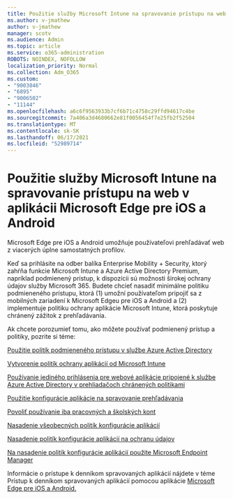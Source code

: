 ```yaml
---
title: Použitie služby Microsoft Intune na spravovanie prístupu na web v aplikácii Microsoft Edge pre iOS a Android
ms.author: v-jmathew
author: v-jmathew
manager: scotv
ms.audience: Admin
ms.topic: article
ms.service: o365-administration
ROBOTS: NOINDEX, NOFOLLOW
localization_priority: Normal
ms.collection: Adm_O365
ms.custom:
- "9003846"
- "6895"
- "9006502"
- "11144"
ms.openlocfilehash: a6c6f9563933b7cf6b71c4758c29ffd94617c4be
ms.sourcegitcommit: 7a406a3d4680662e81f0056454f7e25fb2f52504
ms.translationtype: MT
ms.contentlocale: sk-SK
ms.lasthandoff: 06/17/2021
ms.locfileid: "52989714"
---
```

# <a name="use-microsoft-intune-to-manage-web-access-in-microsoft-edge-for-ios-and-android"></a>Použitie služby Microsoft Intune na spravovanie prístupu na web v aplikácii Microsoft Edge pre iOS a Android

Microsoft Edge pre iOS a Android umožňuje používateľovi prehľadávať web z viacerých úplne samostatných profilov.

Keď sa prihlásite na odber balíka Enterprise Mobility + Security, ktorý zahŕňa funkcie Microsoft Intune a Azure Active Directory Premium, napríklad podmienený prístup, k dispozícii sú možnosti širokej ochrany údajov služby Microsoft 365. Budete chcieť nasadiť minimálne politiku podmieneného prístupu, ktorá (1) umožní používateľom pripojiť sa z mobilných zariadení k Microsoft Edgeu pre iOS a Android a (2) implementuje politiku ochrany aplikácie Microsoft Intune, ktorá poskytuje chránený zážitok z prehľadávania.

Ak chcete porozumieť tomu, ako môžete používať podmienený prístup a politiky, pozrite si téme:

[Použitie politík podmieneného prístupu v službe Azure Active Directory](https://go.microsoft.com/fwlink/?linkid=2132481)

[Vytvorenie politík ochrany aplikácií od Microsoft Intune](https://go.microsoft.com/fwlink/?linkid=2132651)

[Používanie jediného prihlásenia pre webové aplikácie pripojené k službe Azure Active Directory v prehliadačoch chránených politikami](https://go.microsoft.com/fwlink/?linkid=2132482)

[Použitie konfigurácie aplikácie na spravovanie prehľadávania](https://go.microsoft.com/fwlink/?linkid=2132483)

[Povoliť používanie iba pracovných a školských kont](https://go.microsoft.com/fwlink/?linkid=2132652)

[Nasadenie všeobecných politík konfigurácie aplikácií](https://go.microsoft.com/fwlink/?linkid=2132653)

[Nasadenie politík konfigurácie aplikácií na ochranu údajov](https://go.microsoft.com/fwlink/?linkid=2132654)

[Na nasadenie politík konfigurácie aplikácií použite Microsoft Endpoint Manager](https://go.microsoft.com/fwlink/?linkid=2132707)

Informácie o prístupe k denníkom spravovaných aplikácií nájdete v téme Prístup k denníkom spravovaných aplikácií pomocou aplikácie [Microsoft Edge pre iOS a Android.](https://go.microsoft.com/fwlink/?linkid=2132578)
